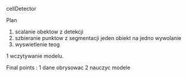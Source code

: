cellDetector


Plan 

1. scalanie obektow z detekcji 
2. szbieranie punktow z segmentacji jeden obiekt na jedno wywolanie 
3. wyswietlenie teog


1 wczytywanie modelu.



Final points : 
1 dane obrysowac 
2 nauczyc modele 
